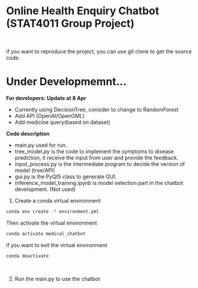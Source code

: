 # Online Health Enquiry Chatbot (STAT4011 Group Project)
<br>

if you want to reproduce the project, you can use git clone to get the source code.

# Under Developmemnt...
**For developers: Update at 8 Apr**
- Currently using DecisionTree, consider to change to RandomForest
- Add API (OpenAI/OpenGML)
- Add medicine query(based on dataset)

**Code description**
- main.py used for run.
- tree_model.py is the code to implement the symptoms to disease prediction, it receive the input from user and provide the feedback.
- input_process.py is the intermediate program to decide the version of model (tree/API)
- gui.py is the PyQt5 class to generate GUI.
- inference_model_training.ipynb is model selection part in the chatbot development. (Not used)


1. Create a conda virtual environment
```bash
conda env create -f environment.yml
```
Then activate the virtual environment
```bash
conda activate medical_chatbot
```
if you want to exit the virtual environment
```bash
conda deactivate
```
<br>

<!-- 2. Run api_generate.py to generate the GLOVE model we used in the program. The model will be prepared under the directory ./working -->

2. Run the main.py to use the chatbot

